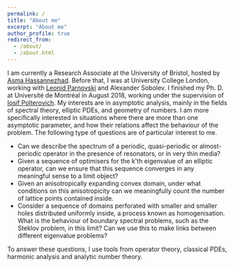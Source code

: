 ```yaml
---
permalink: /
title: "About me"
excerpt: "About me"
author_profile: true
redirect_from: 
  - /about/
  - /about.html
---
```


I am currently a Research Associate at the University of Bristol, hosted by [Asma Hassannezhad](https://asmahassannezhad.wordpress.com/). Before that, I was at University College London, working with [Leonid Parnovski](http://www.homepages.ucl.ac.uk/~ucahlep/) and Alexander Sobolev. I finished my Ph. D. at Université de Montréal in August 2018, working under the supervision of [Iosif Polterovich](http://www.dms.umontreal.ca/~iossif/). My interests are in asymptotic analysis, mainly in the fields of spectral theory, elliptic PDEs, and geometry of numbers. I am more specifically interested in situations where there are more than one asymptotic parameter, and how their relations affect the behaviour of the problem. The following type of questions are of particular interest to me.

* Can we describe the spectrum of a periodic, quasi-periodic or almost-periodic operator in the presence of resonators, or in very thin media?
* Given a sequence of optimisers for the k'th eigenvalue of an elliptic operator, can we ensure that this sequence converges in any meaningful sense to a limit object?
* Given an anisotropically expanding convex domain, under what conditions on this anisotropicity can we meaningfully count the number of lattice points contained inside.
* Consider a sequence of domains perforated with smaller and smaller holes distributed uniformly inside, a process known as homogenisation. What is the behaviour of boundary spectral problems, such as the Steklov problem, in this limit? Can we use this to make links between different eigenvalue problems?

To answer these questions, I use tools from operator theory, classical PDEs, harmonic analysis and analytic number theory.
